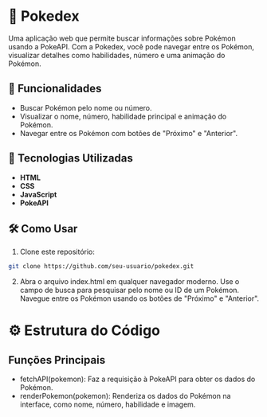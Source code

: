 # 📖 Pokedex
Uma aplicação web que permite buscar informações sobre Pokémon usando a PokeAPI. Com a Pokedex, você pode navegar entre os Pokémon, visualizar detalhes como habilidades, número e uma animação do Pokémon.

## 🌟 Funcionalidades
- Buscar Pokémon pelo nome ou número.
- Visualizar o nome, número, habilidade principal e animação do Pokémon.
- Navegar entre os Pokémon com botões de "Próximo" e "Anterior".
## 🚀 Tecnologias Utilizadas
- **HTML**
- **CSS**
- **JavaScript**
- **PokeAPI**
## 🛠️ Como Usar
1. Clone este repositório:
``` bash
git clone https://github.com/seu-usuario/pokedex.git
```
2. Abra o arquivo index.html em qualquer navegador moderno.
Use o campo de busca para pesquisar pelo nome ou ID de um Pokémon.
Navegue entre os Pokémon usando os botões de "Próximo" e "Anterior".
# ⚙️ Estrutura do Código
## Funções Principais
- fetchAPI(pokemon): Faz a requisição à PokeAPI para obter os dados do Pokémon.
- renderPokemon(pokemon): Renderiza os dados do Pokémon na interface, como nome, número, habilidade e imagem.
